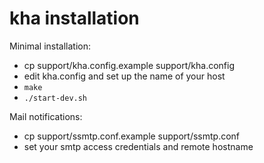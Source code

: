 kha installation
================

Minimal installation:

* cp support/kha.config.example support/kha.config
* edit kha.config and set up the name of your host
* `make`
* `./start-dev.sh`

Mail notifications:

* cp support/ssmtp.conf.example support/ssmtp.conf
* set your smtp access credentials and remote hostname


